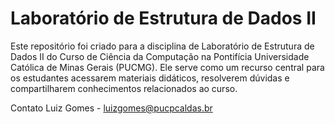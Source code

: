 # Laboratório de Estrutura de Dados II
Este repositório foi criado para a disciplina de Laboratório de Estrutura de Dados II do Curso de Ciência da Computação na Pontifícia Universidade Católica de Minas Gerais (PUCMG). Ele serve como um recurso central para os estudantes acessarem materiais didáticos, resolverem dúvidas e compartilharem conhecimentos relacionados ao curso.

Contato
Luiz Gomes - luizgomes@pucpcaldas.br
